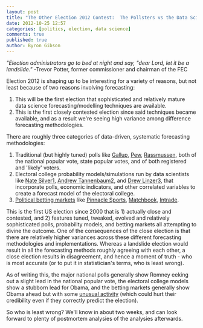 ```yaml
---
layout: post
title: "The Other Election 2012 Contest:  The Pollsters vs the Data Scientists vs the Political Markets"
date: 2012-10-25 12:57
categories: [politics, election, data science]
comments: true
published: true
author: Byron Gibson
---
```


*"Election administrators go to bed at night and say, "dear Lord, let it be a landslide."* -Trevor Potter, former commissioner and chairman of the FEC

Election 2012 is shaping up to be interesting for a variety of reasons, but not least because of two reasons involving forecasting:

1.  This will be the first election that sophisticated and relatively mature data science forecasting/modelling techniques are available.
2.  This is the first closely contested election since said techniques became available, and as a result we're seeing high variance among difference forecasting methodologies.

There are roughly three categories of data-driven, systematic forecasting methodologies:

1.  Traditional (but highly tuned) polls like [Gallup][2], [Pew][14], [Rassmussen][1], both of the national popular vote, state popular votes, and of both registered and 'likely' voters.
2.  Electoral college probability models/simulations run by data scientists like [Nate Silver][3][1][4], [Andrew Tannenbaum][5][2][6], and [Drew Linzer][7][3][8], that incorporate polls, economic indicators, and other correlated variables to create a forecast model of the electoral college.
3.  [Political betting markets][13] like [Pinnacle Sports][10], [Matchbook][11], [Intrade][9]. 

This is the first US election since 2000 that is 1) actually close and contested, and 2) features tuned, tweaked, evolved and relatively sophisticated polls, probability models, and betting markets all attempting to divine the outcome.  One of the consequences of the close election is that there are relatively higher variances across these different forecasting methodologies and implementations.  Whereas a landslide election would result in all the forecasting methods roughly agreeing with each other, a close election results in disagreement, and hence a moment of truth - who is most accurate (or to put it in statistician's terms, who is least wrong).  

As of writing this, the major national polls generally show Romney eeking out a slight lead in the national popular vote, the electoral college models show a stubborn lead for Obama, and the betting markets generally show Obama ahead but with some [unusual activity][12] (which could hurt their credibility even if they correctly predict the election).

So who is least wrong?  We'll know in about two weeks, and can look forward to plenty of postmortem analysies of the analysies afterwards.

[1]:    http://www.rasmussenreports.com/public_content/politics/political_updates/daily_presidential_tracking_poll
[2]:    http://www.gallup.com/poll/154559/US-Presidential-Election-Center.aspx?ref=interactive
[3]:    https://en.wikipedia.org/wiki/Nate_Silver
[4]:    http://fivethirtyeight.com
[5]:    https://en.wikipedia.org/wiki/Andrew_S._Tanenbaum
[6]:    http://www.electoral-vote.com/
[7]:    https://twitter.com/DrewLinzer
[8]:    http://votamatic.org/
[9]:    http://www.intrade.com/v4/misc/scoreboard/ 
[10]:   http://www.pinnaclesports.com/ContestCategory/Politics/Lines.aspx
[11]:   http://www.matchbook.com/matchbook/events/market/?category=138157
[12]:   http://fivethirtyeight.blogs.nytimes.com/2012/10/24/oct-23-the-virtues-and-vices-of-election-prediction-markets/
[13]:   http://www.macroeconomicwoes.com/uncategorized/the-policy-wonks-guide-to-the-presidential-betting-market.html
[14]:   http://pewresearch.org/topics/election'12/
[15]:   http://www.oddschecker.com/specials/politics-and-election/us-presidential-election/winner

